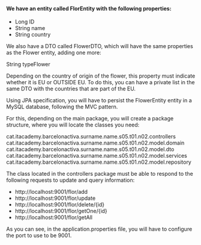 #### We have an entity called FlorEntity with the following properties:
- Long ID
- String name
- String country

We also have a DTO called FlowerDTO, which will have the same properties as the Flower entity, adding one more:

String typeFlower

Depending on the country of origin of the flower, this property must indicate whether it is EU or OUTSIDE EU. To do this, you can have a private list in the same DTO with the countries that are part of the EU.

Using JPA specification, you will have to persist the FlowerEntity entity in a MySQL database, following the MVC pattern.

For this, depending on the main package, you will create a package structure, where you will locate the classes you need:

cat.itacademy.barcelonactiva.surname.name.s05.t01.n02.controllers
cat.itacademy.barcelonactiva.surname.name.s05.t01.n02.model.domain
cat.itacademy.barcelonactiva.surname.name.s05.t01.n02.model.dto
cat.itacademy.barcelonactiva.surname.name.s05.t01.n02.model.services
cat.itacademy.barcelonactiva.surname.name.s05.t01.n02.model.repository

The class located in the controllers package must be able to respond to the following requests to update and query information:

- http://localhost:9001/flor/add
- http://localhost:9001/flor/update
- http://localhost:9001/flor/delete/{id}
- http://localhost:9001/flor/getOne/{id}
- http://localhost:9001/flor/getAll

As you can see, in the application.properties file, you will have to configure the port to use to be 9001.







